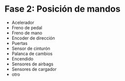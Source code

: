 # Fase 2: Posición de mandos

* Acelerador
* Freno de pedal
* Freno de mano
* Encoder de dirección
* Puertas
* Sensor de cinturón
* Palanca de cambios
* Encendido
* Sensores de airbags
* Sensores de cargador
* otro
